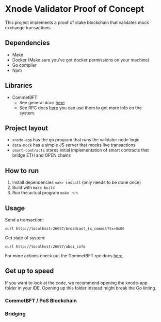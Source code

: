 # Xnode Validator Proof of Concept 

This project implements a proof of stake blockchain that validates mock exchange transactions.

## Dependencies
- Make
- Docker (Make sure you've got docker permissions on your machine)
- Go compiler
- Npm

## Libraries
- CommetBFT
  - See general docs [here](https://docs.cometbft.com/v0.38/)
  - See RPC docs [here](https://docs.cometbft.com/v0.38/rpc/#/) you can use them to get more info on the system.

## Project layout
- `xnode-app` has the go program that runs the validator node logic
- `data-mock` has a simple JS server that mocks live transactions
- `smart-contracts` stores initial implementation of smart contracts that bridge ETH and OPEN chains 

## How to run
1. Install dependencies `make install` (only needs to be done once)
2. Build with `make build`
3. Run the actual program `make run`

## Usage
Send a transaction:
```
curl http://localhost:26657/broadcast_tx_commit?tx=0x00
```

Get state of system:
```
curl http://localhost:26657/abci_info
```

For more actions check out the CommetBFT rpc docs [here](https://docs.cometbft.com/v0.38/rpc/#/).

## Get up to speed

If you want to look at the code, we recommend opening the xnode-app folder in your IDE.
Opening up this folder instead might break the Go linting.

### CommetBFT / PoS Blockchain

### Bridging

### 
